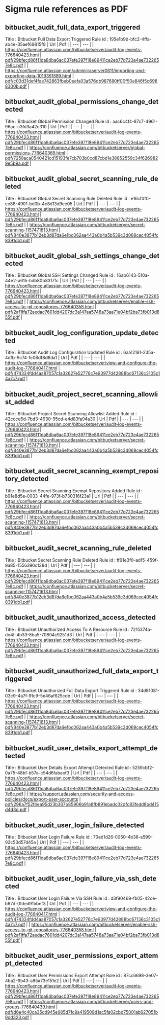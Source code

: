 # Sigma rule references as PDF

## bitbucket_audit_full_data_export_triggered
Title : Bitbucket Full Data Export Triggered
Rule id : 195e1b9d-bfc2-4ffa-ab4e-35aef69815f8
| Url | Pdf |
| --- | --- |
| https://confluence.atlassian.com/bitbucketserver/audit-log-events-776640423.html | [pdf/29bfecd86f11da8dba6ac037efe397f18e89411ce2eb77d723e4ae7322657e8c.pdf](pdf/29bfecd86f11da8dba6ac037efe397f18e89411ce2eb77d723e4ae7322657e8c.pdf) |
| https://confluence.atlassian.com/adminjiraserver0811/importing-and-exporting-data-1019391889.html | [pdf/c03d31def4fae742863fbeb0eefa03a576db987680ff00f50e846f5c6988300b.pdf](pdf/c03d31def4fae742863fbeb0eefa03a576db987680ff00f50e846f5c6988300b.pdf) |

## bitbucket_audit_global_permissions_change_detected
Title : Bitbucket Global Permission Changed
Rule id : aac6c4f4-87c7-4961-96ac-c3fd3a42c310
| Url | Pdf |
| --- | --- |
| https://confluence.atlassian.com/bitbucketserver/audit-log-events-776640423.html | [pdf/29bfecd86f11da8dba6ac037efe397f18e89411ce2eb77d723e4ae7322657e8c.pdf](pdf/29bfecd86f11da8dba6ac037efe397f18e89411ce2eb77d723e4ae7322657e8c.pdf) |
| https://confluence.atlassian.com/bitbucketserver/global-permissions-776640369.html | [pdf/7258aca0540421cd15193fe7cb703b0cd87cbd1e38852559c34f6269829e5b9a.pdf](pdf/7258aca0540421cd15193fe7cb703b0cd87cbd1e38852559c34f6269829e5b9a.pdf) |

## bitbucket_audit_global_secret_scanning_rule_deleted
Title : Bitbucket Global Secret Scanning Rule Deleted
Rule id : e16cf0f0-ee88-4901-bd0b-4c8d13d9ee05
| Url | Pdf |
| --- | --- |
| https://confluence.atlassian.com/bitbucketserver/audit-log-events-776640423.html | [pdf/29bfecd86f11da8dba6ac037efe397f18e89411ce2eb77d723e4ae7322657e8c.pdf](pdf/29bfecd86f11da8dba6ac037efe397f18e89411ce2eb77d723e4ae7322657e8c.pdf) |
| https://confluence.atlassian.com/bitbucketserver/secret-scanning-1157471613.html | [pdf/840e3877b12eb3d87da6e1bc062aa443a0b4a5b539c3d069cec4054fc8391db1.pdf](pdf/840e3877b12eb3d87da6e1bc062aa443a0b4a5b539c3d069cec4054fc8391db1.pdf) |

## bitbucket_audit_global_ssh_settings_change_detected
Title : Bitbucket Global SSH Settings Changed
Rule id : 16ab6143-510a-44e2-a615-bdb80b8317fc
| Url | Pdf |
| --- | --- |
| https://confluence.atlassian.com/bitbucketserver/audit-log-events-776640423.html | [pdf/29bfecd86f11da8dba6ac037efe397f18e89411ce2eb77d723e4ae7322657e8c.pdf](pdf/29bfecd86f11da8dba6ac037efe397f18e89411ce2eb77d723e4ae7322657e8c.pdf) |
| https://confluence.atlassian.com/bitbucketserver/enable-ssh-access-to-git-repositories-776640358.html | [pdf/2af1ffa72aedac7601dd4207dc3a147aa5748a73aa71e04bf2ba73fb013d855f.pdf](pdf/2af1ffa72aedac7601dd4207dc3a147aa5748a73aa71e04bf2ba73fb013d855f.pdf) |

## bitbucket_audit_log_configuration_update_detected
Title : Bitbucket Audit Log Configuration Updated
Rule id : 6aa12161-235a-4dfb-9c74-fe08df8d8da1
| Url | Pdf |
| --- | --- |
| https://confluence.atlassian.com/bitbucketserver/view-and-configure-the-audit-log-776640417.html | [pdf/474334fdd4aa87057c1a32627e52776c7e93977d42888bc67136c3105c14a7c7.pdf](pdf/474334fdd4aa87057c1a32627e52776c7e93977d42888bc67136c3105c14a7c7.pdf) |

## bitbucket_audit_project_secret_scanning_allowlist_added
Title : Bitbucket Project Secret Scanning Allowlist Added
Rule id : 42ccce6d-7bd3-4930-95cd-e4d83fa94a30
| Url | Pdf |
| --- | --- |
| https://confluence.atlassian.com/bitbucketserver/audit-log-events-776640423.html | [pdf/29bfecd86f11da8dba6ac037efe397f18e89411ce2eb77d723e4ae7322657e8c.pdf](pdf/29bfecd86f11da8dba6ac037efe397f18e89411ce2eb77d723e4ae7322657e8c.pdf) |
| https://confluence.atlassian.com/bitbucketserver/secret-scanning-1157471613.html | [pdf/840e3877b12eb3d87da6e1bc062aa443a0b4a5b539c3d069cec4054fc8391db1.pdf](pdf/840e3877b12eb3d87da6e1bc062aa443a0b4a5b539c3d069cec4054fc8391db1.pdf) |

## bitbucket_audit_secret_scanning_exempt_repository_detected
Title : Bitbucket Secret Scanning Exempt Repository Added
Rule id : b91e8d5e-0033-44fe-973f-b730316f23a1
| Url | Pdf |
| --- | --- |
| https://confluence.atlassian.com/bitbucketserver/audit-log-events-776640423.html | [pdf/29bfecd86f11da8dba6ac037efe397f18e89411ce2eb77d723e4ae7322657e8c.pdf](pdf/29bfecd86f11da8dba6ac037efe397f18e89411ce2eb77d723e4ae7322657e8c.pdf) |
| https://confluence.atlassian.com/bitbucketserver/secret-scanning-1157471613.html | [pdf/840e3877b12eb3d87da6e1bc062aa443a0b4a5b539c3d069cec4054fc8391db1.pdf](pdf/840e3877b12eb3d87da6e1bc062aa443a0b4a5b539c3d069cec4054fc8391db1.pdf) |

## bitbucket_audit_secret_scanning_rule_deleted
Title : Bitbucket Secret Scanning Rule Deleted
Rule id : ff91e3f0-ad15-459f-9a85-1556390c138d
| Url | Pdf |
| --- | --- |
| https://confluence.atlassian.com/bitbucketserver/audit-log-events-776640423.html | [pdf/29bfecd86f11da8dba6ac037efe397f18e89411ce2eb77d723e4ae7322657e8c.pdf](pdf/29bfecd86f11da8dba6ac037efe397f18e89411ce2eb77d723e4ae7322657e8c.pdf) |
| https://confluence.atlassian.com/bitbucketserver/secret-scanning-1157471613.html | [pdf/840e3877b12eb3d87da6e1bc062aa443a0b4a5b539c3d069cec4054fc8391db1.pdf](pdf/840e3877b12eb3d87da6e1bc062aa443a0b4a5b539c3d069cec4054fc8391db1.pdf) |

## bitbucket_audit_unauthorized_access_detected
Title : Bitbucket Unauthorized Access To A Resource
Rule id : 7215374a-de4f-4b33-8ba5-70804c9251d3
| Url | Pdf |
| --- | --- |
| https://confluence.atlassian.com/bitbucketserver/audit-log-events-776640423.html | [pdf/29bfecd86f11da8dba6ac037efe397f18e89411ce2eb77d723e4ae7322657e8c.pdf](pdf/29bfecd86f11da8dba6ac037efe397f18e89411ce2eb77d723e4ae7322657e8c.pdf) |

## bitbucket_audit_unauthorized_full_data_export_triggered
Title : Bitbucket Unauthorized Full Data Export Triggered
Rule id : 34d81081-03c9-4a7f-91c9-5e46af625cde
| Url | Pdf |
| --- | --- |
| https://confluence.atlassian.com/bitbucketserver/audit-log-events-776640423.html | [pdf/29bfecd86f11da8dba6ac037efe397f18e89411ce2eb77d723e4ae7322657e8c.pdf](pdf/29bfecd86f11da8dba6ac037efe397f18e89411ce2eb77d723e4ae7322657e8c.pdf) |
| https://confluence.atlassian.com/bitbucketserver/secret-scanning-1157471613.html | [pdf/840e3877b12eb3d87da6e1bc062aa443a0b4a5b539c3d069cec4054fc8391db1.pdf](pdf/840e3877b12eb3d87da6e1bc062aa443a0b4a5b539c3d069cec4054fc8391db1.pdf) |

## bitbucket_audit_user_details_export_attempt_detected
Title : Bitbucket User Details Export Attempt Detected
Rule id : 5259cbf2-0a75-48bf-b57a-c54d6fabaef3
| Url | Pdf |
| --- | --- |
| https://confluence.atlassian.com/bitbucketserver/audit-log-events-776640423.html | [pdf/29bfecd86f11da8dba6ac037efe397f18e89411ce2eb77d723e4ae7322657e8c.pdf](pdf/29bfecd86f11da8dba6ac037efe397f18e89411ce2eb77d723e4ae7322657e8c.pdf) |
| https://support.atlassian.com/security-and-access-policies/docs/export-user-accounts | [pdf/296a7f52f4ea95d23b307b85906b91a8fb891ebadc02dfc83fedd8bd415d4d3d.pdf](pdf/296a7f52f4ea95d23b307b85906b91a8fb891ebadc02dfc83fedd8bd415d4d3d.pdf) |

## bitbucket_audit_user_login_failure_detected
Title : Bitbucket User Login Failure
Rule id : 70ed1d26-0050-4b38-a599-92c53d57d45a
| Url | Pdf |
| --- | --- |
| https://confluence.atlassian.com/bitbucketserver/audit-log-events-776640423.html | [pdf/29bfecd86f11da8dba6ac037efe397f18e89411ce2eb77d723e4ae7322657e8c.pdf](pdf/29bfecd86f11da8dba6ac037efe397f18e89411ce2eb77d723e4ae7322657e8c.pdf) |

## bitbucket_audit_user_login_failure_via_ssh_detected
Title : Bitbucket User Login Failure Via SSH
Rule id : d3f90469-fb05-42ce-b67d-0fded91bbef3
| Url | Pdf |
| --- | --- |
| https://confluence.atlassian.com/bitbucketserver/view-and-configure-the-audit-log-776640417.html | [pdf/474334fdd4aa87057c1a32627e52776c7e93977d42888bc67136c3105c14a7c7.pdf](pdf/474334fdd4aa87057c1a32627e52776c7e93977d42888bc67136c3105c14a7c7.pdf) |
| https://confluence.atlassian.com/bitbucketserver/enable-ssh-access-to-git-repositories-776640358.html | [pdf/2af1ffa72aedac7601dd4207dc3a147aa5748a73aa71e04bf2ba73fb013d855f.pdf](pdf/2af1ffa72aedac7601dd4207dc3a147aa5748a73aa71e04bf2ba73fb013d855f.pdf) |

## bitbucket_audit_user_permissions_export_attempt_detected
Title : Bitbucket User Permissions Export Attempt
Rule id : 87cc6698-3e07-4ba2-9b43-a85a73e151e2
| Url | Pdf |
| --- | --- |
| https://confluence.atlassian.com/bitbucketserver/audit-log-events-776640423.html | [pdf/29bfecd86f11da8dba6ac037efe397f18e89411ce2eb77d723e4ae7322657e8c.pdf](pdf/29bfecd86f11da8dba6ac037efe397f18e89411ce2eb77d723e4ae7322657e8c.pdf) |
| https://confluence.atlassian.com/bitbucketserver/users-and-groups-776640439.html | [pdf/d6e4c40ca35cd945e685d7fc9a419509d1ac5fa02cbd75001ab627051b9dd323.pdf](pdf/d6e4c40ca35cd945e685d7fc9a419509d1ac5fa02cbd75001ab627051b9dd323.pdf) |

